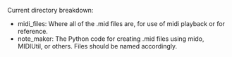 
Current directory breakdown:

- midi\_files: Where all of the .mid files are, for use of midi playback or for reference.
- note\_maker: The Python code for creating .mid files using mido, MIDIUtil, or others. Files should be named accordingly.


